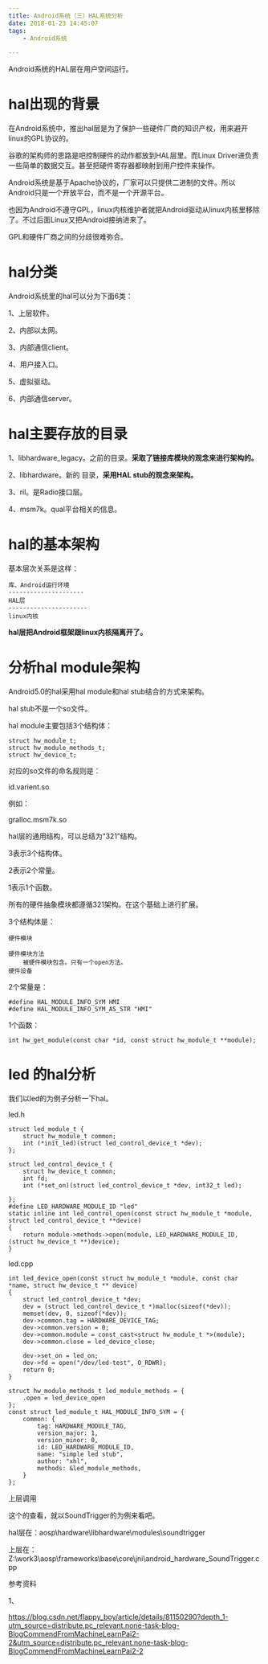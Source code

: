 ```yaml
---
title: Android系统（三）HAL系统分析
date: 2018-01-23 14:45:07
tags:
	- Android系统

---
```




Android系统的HAL层在用户空间运行。

# hal出现的背景

在Android系统中，推出hal层是为了保护一些硬件厂商的知识产权，用来避开linux的GPL协议的。

谷歌的架构师的思路是吧控制硬件的动作都放到HAL层里。而Linux Driver进负责一些简单的数据交互。甚至把硬件寄存器都映射到用户控件来操作。

Android系统是基于Apache协议的，厂家可以只提供二进制的文件。所以Android只是一个开放平台，而不是一个开源平台。

也因为Android不遵守GPL，linux内核维护者就把Android驱动从linux内核里移除了。不过后面Linux又把Android接纳进来了。

GPL和硬件厂商之间的分歧很难弥合。

# hal分类

Android系统里的hal可以分为下面6类：

1、上层软件。

2、内部以太网。

3、内部通信client。

4、用户接入口。

5、虚拟驱动。

6、内部通信server。

# hal主要存放的目录

1、libhardware_legacy。之前的目录。**采取了链接库模块的观念来进行架构的。**

2、libhardware。新的 目录，**采用HAL stub的观念来架构。**

3、ril。是Radio接口层。

4、msm7k。qual平台相关的信息。

# hal的基本架构

基本层次关系是这样：

```
库、Android运行环境
---------------------
HAL层
----------------------
linux内核
```

**hal层把Android框架跟linux内核隔离开了。**





# 分析hal module架构

Android5.0的hal采用hal module和hal stub结合的方式来架构。

hal stub不是一个so文件。

hal module主要包括3个结构体：

```
struct hw_module_t;
struct hw_module_methods_t;
struct hw_device_t;
```

对应的so文件的命名规则是：

id.varient.so

例如：

gralloc.msm7k.so

hal层的通用结构，可以总结为“321”结构。

3表示3个结构体。

2表示2个常量。

1表示1个函数。

所有的硬件抽象模块都遵循321架构。在这个基础上进行扩展。

3个结构体是：

```
硬件模块
	
硬件模块方法
	被硬件模块包含。只有一个open方法。
硬件设备
```

2个常量是：

```
#define HAL_MODULE_INFO_SYM HMI
#define HAL_MODULE_INFO_SYM_AS_STR "HMI"
```

1个函数：

```
int hw_get_module(const char *id, const struct hw_module_t **module);
```



# led 的hal分析

我们以led的为例子分析一下hal。

led.h

```
struct led_module_t {
	struct hw_module_t common;
	int (*init_led)(struct led_control_device_t *dev);
};

struct led_control_device_t {
	struct hw_device_t common;
	int fd;
	int (*set_on)(struct led_control_device_t *dev, int32_t led);
	
};
#define LED_HARDWARE_MODULE_ID "led"
static inline int led_control_open(const struct hw_module_t *module, struct led_control_device_t **device)
{
	return module->methods->open(module, LED_HARDWARE_MODULE_ID, (struct hw_device_t **)device);
}
```

led.cpp

```
int led_device_open(const struct hw_module_t *module, const char *name, struct hw_device_t ** device)
{
	struct led_control_device_t *dev;
	dev = (struct led_control_device_t *)malloc(sizeof(*dev));
	memset(dev, 0, sizeof(*dev));
	dev->common.tag = HARDWARE_DEVICE_TAG;
	dev->common.version = 0;
	dev->common.module = const_cast<struct hw_module_t *>(module);
	dev->common.close = led_device_close;
	
	dev->set_on = led_on;
	dev->fd = open("/dev/led-test", O_RDWR);
	return 0;
}

struct hw_module_methods_t led_module_methods = {
	.open = led_device_open
};
const struct led_module_t HAL_MODULE_INFO_SYM = {
	common: {
		tag: HARDWARE_MODULE_TAG,
		version_major: 1,
		version_minor: 0,
		id: LED_HARDWARE_MODULE_ID,
		name: "simple led stub",
		author: "xhl",
		methods: &led_module_methods,
	}
};
```



上层调用

这个的查看，就以SoundTrigger的为例来看吧。

hal层在：aosp\hardware\libhardware\modules\soundtrigger

上层在：Z:\work3\aosp\frameworks\base\core\jni\android_hardware_SoundTrigger.cpp



参考资料

1、

https://blog.csdn.net/flappy_boy/article/details/81150290?depth_1-utm_source=distribute.pc_relevant.none-task-blog-BlogCommendFromMachineLearnPai2-2&utm_source=distribute.pc_relevant.none-task-blog-BlogCommendFromMachineLearnPai2-2